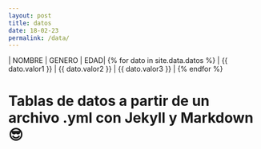 ```yaml
---
layout: post
title: datos
date: 18-02-23
permalink: /data/
---
```

| NOMBRE            | GENERO       | EDAD|
{% for dato in site.data.datos %}
| {{ dato.valor1 }} | {{ dato.valor2 }} | {{ dato.valor3 }} |
{% endfor %}

# Tablas de datos a partir de un archivo .yml con Jekyll y Markdown :sunglasses:
